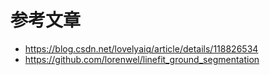 # 参考文章
- https://blog.csdn.net/lovelyaiq/article/details/118826534
- https://github.com/lorenwel/linefit_ground_segmentation
# 